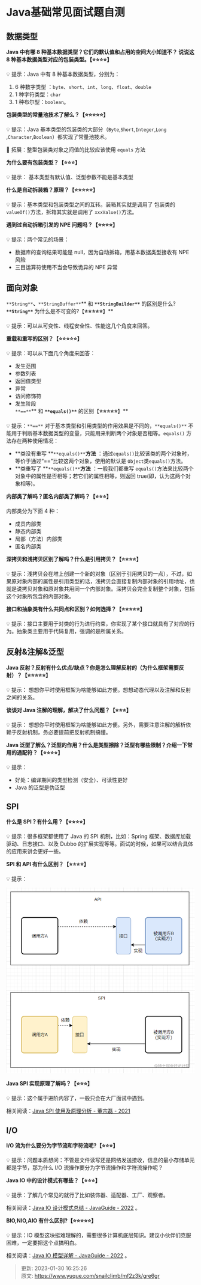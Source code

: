 # Java基础常见面试题自测

## 数据类型


**Java 中有哪 8 种基本数据类型？它们的默认值和占用的空间大小知道不？ 说说这 8 种基本数据类型对应的包装类型。【****⭐⭐⭐⭐****】**



💡 提示：Java 中有 8 种基本数据类型，分别为：



1. 6 种数字类型 ：`byte`、`short`、`int`、`long`、`float`、`double`
2. 1 种字符类型：`char`
3. 1 种布尔型：`boolean`。



**包装类型的常量池技术了解么？【****⭐⭐⭐⭐⭐****】**



💡 提示：Java 基本类型的包装类的大部分（`Byte`,`Short`,`Integer`,`Long` ,`Character`,`Boolean`）都实现了常量池技术。



🌈 拓展：整型包装类对象之间值的比较应该使用 `equals` 方法



**为什么要有包装类型？【****⭐⭐⭐****】**



💡 提示： 基本类型有默认值、泛型参数不能是基本类型



**什么是自动拆装箱？原理？【****⭐⭐⭐⭐⭐****】**



💡 提示：基本类型和包装类型之间的互转。装箱其实就是调用了 包装类的`valueOf()`方法，拆箱其实就是调用了 `xxxValue()`方法。



**遇到过自动拆箱引发的 NPE 问题吗？【****⭐⭐⭐⭐****】**



💡 提示：两个常见的场景：



+ 数据库的查询结果可能是 null，因为自动拆箱，用基本数据类型接收有 NPE 风险
+ 三目运算符使用不当会导致诡异的 NPE 异常



## 面向对象


`**String**`**、**`**StringBuffer**`** 和 **`**StringBuilder**`** 的区别是什么? **`**String**`** 为什么是不可变的?【****⭐⭐⭐⭐⭐****】**



💡 提示：可以从可变性、线程安全性、性能这几个角度来回答。



**重载和重写的区别？【****⭐⭐⭐⭐⭐****】**



💡 提示：可以从下面几个角度来回答：



+  发生范围 
+  参数列表 
+  返回值类型 
+  异常 
+  访问修饰符 
+  发生阶段  
`**==**`** 和 **`**equals()**`** 的区别【****⭐⭐⭐⭐⭐****】** 



💡 提示：`**==**` 对于基本类型和引用类型的作用效果是不同的，`**equals()**` 不能用于判断基本数据类型的变量，只能用来判断两个对象是否相等。`equals()` 方法存在两种使用情况：



+ **类没有重写 **`**equals()**`**方法** ：通过`equals()`比较该类的两个对象时，等价于通过“==”比较这两个对象，使用的默认是 `Object`类`equals()`方法。
+ **类重写了 **`**equals()**`**方法** ：一般我们都重写 `equals()`方法来比较两个对象中的属性是否相等；若它们的属性相等，则返回 true(即，认为这两个对象相等)。



**内部类了解吗？匿名内部类了解吗？【****⭐⭐⭐****】**



内部类分为下面 4 种：



+ 成员内部类
+ 静态内部类
+ 局部（方法）内部类
+ 匿名内部类



**深拷贝和浅拷贝区别了解吗？什么是引用拷贝？【****⭐⭐⭐⭐****】**



💡 提示：浅拷贝会在堆上创建一个新的对象（区别于引用拷贝的一点），不过，如果原对象内部的属性是引用类型的话，浅拷贝会直接复制内部对象的引用地址，也就是说拷贝对象和原对象共用同一个内部对象。深拷贝会完全复制整个对象，包括这个对象所包含的内部对象。



**接口和抽象类有什么共同点和区别？如何选择？【****⭐⭐⭐⭐⭐****】**



💡 提示：接口主要用于对类的行为进行约束，你实现了某个接口就具有了对应的行为。抽象类主要用于代码复用，强调的是所属关系。



## 反射&注解&泛型


**Java 反射？反射有什么优点/缺点？你是怎么理解反射的（为什么框架需要反射）？【****⭐⭐⭐⭐⭐****】**



💡 提示： 想想你平时使用框架为啥能够如此方便。想想动态代理以及注解和反射之间的关系。



**谈谈对 Java 注解的理解，解决了什么问题？【****⭐⭐⭐****】**



💡 提示： 想想你平时使用框架为啥能够如此方便。另外，需要注意注解的解析依赖于反射机制，务必要提前把反射机制搞懂。



**Java 泛型了解么？泛型的作用？什么是类型擦除？泛型有哪些限制？介绍一下常用的通配符？【****⭐⭐⭐⭐****】**



💡 提示：



+ 好处：编译期间的类型检测（安全）、可读性更好
+ Java 的泛型是伪泛型



## SPI


**什么是 SPI？有什么用？【****⭐⭐⭐⭐****】**



💡 提示：很多框架都使用了 Java 的 SPI 机制，比如：Spring 框架、数据库加载驱动、日志接口、以及 Dubbo 的扩展实现等等。面试的时候，如果可以结合具体的应用来讲会更好一些。



**SPI 和 API 有什么区别？【****⭐⭐⭐⭐****】**



💡 提示：



![1ebd1df862c34880bc26b9d494535b3dtplv-k3u1fbpfcp-watermark.png](./images/1659364346849-0ea5b6c4-0b99-431f-9d7e-2a6c4289c9ff-821907.png)



**Java SPI 实现原理了解吗？【****⭐⭐⭐****】**



💡 提示：这个属于进阶内容了，一般只会在大厂面试中遇到。



相关阅读：[Java SPI 使用及原理分析 - 董宗磊 - 2021](https://dongzl.github.io/2021/01/16/04-Java-Service-Provider-Interface/)



## I/O


**I/O 流为什么要分为字节流和字符流呢?【****⭐⭐⭐****】**



💡 提示：问题本质想问：不管是文件读写还是网络发送接收，信息的最小存储单元都是字节，那为什么 I/O 流操作要分为字节流操作和字符流操作呢？



**Java IO 中的设计模式有哪些？【****⭐⭐⭐****】**



💡 提示：了解几个常见的就行了比如装饰器、适配器、工厂、观察者。



相关阅读：[Java IO 设计模式总结 - JavaGuide - 2022](https://javaguide.cn/java/io/io-design-patterns.html) 。



**BIO,NIO,AIO 有什么区别?【****⭐⭐⭐⭐⭐****】**



💡 提示：IO 模型这块挺难理解的，需要很多计算机底层知识。建议小伙伴们克服困难，一定要把这个点搞明白。



相关阅读：[Java IO 模型详解 - JavaGuide - 2022](https://javaguide.cn/java/io/io-model.html) 。



> 更新: 2023-01-30 16:25:26  
> 原文: <https://www.yuque.com/snailclimb/mf2z3k/gre6gr>